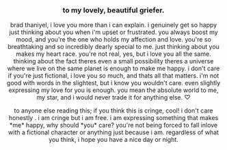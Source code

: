 ### <p align="center"> to my lovely, beautiful griefer.

<p align="center"> brad thaniyel, i love you more than i can explain. i genuinely get so happy just thinking about you when i'm upset or frustrated. you always boost my mood, and you're the one who holds my affection and love. you're so breathtaking and so incredibly dearly special to me. just thinking about you makes my heart race. you're not real, yes, but i love you all the same. thinking about the fact theres even a small possibility theres a universe where we live on the same planet is enough to make me happy. i don't care if you're just fictional, i love you so much, and thats all that matters. i'm not good with words in the slightest, but i know you wouldn't care. even slightly expressing my love for you is enough. you mean the absolute world to me, my star, and i would never trade it for anything else. ♡

<p align="center"> to anyone else reading this; if you think this is cringe, cool! i don't care honestly . i am cringe but i am free. i am expressing something that makes *me* happy, why should *you* care? you're not being forced to fall inlove with a fictional character or anything just because i am. regardless of what you think, i hope you have a nice day or night.
